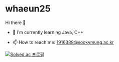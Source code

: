 # whaeun25

Hi there 👋

  - 🌱 I’m currently learning Java, C++
  
  - 📫 How to reach me: 1916388@sookymung.ac.kr

[![Solved.ac
프로필](http://mazassumnida.wtf/api/generate_badge?boj=whaeun25)](https://solved.ac/whaeun25)
